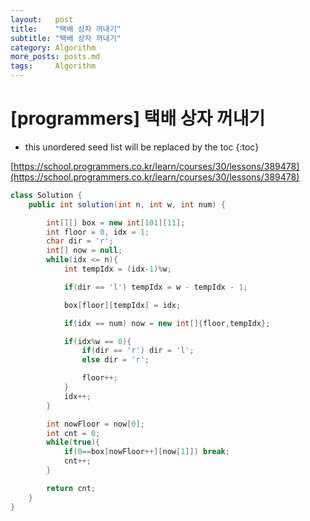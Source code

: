 ```yaml
---
layout:   post
title:    "택배 상자 꺼내기"
subtitle: "택배 상자 꺼내기"
category: Algorithm
more_posts: posts.md
tags:     Algorithm
---
```

# [programmers] 택배 상자 꺼내기

<!--more-->
<!-- Table of contents -->
* this unordered seed list will be replaced by the toc
{:toc}

[https://school.programmers.co.kr/learn/courses/30/lessons/389478](https://school.programmers.co.kr/learn/courses/30/lessons/389478)


```java
class Solution {
    public int solution(int n, int w, int num) {

        int[][] box = new int[101][11];
        int floor = 0, idx = 1;
        char dir = 'r';
        int[] now = null;
        while(idx <= n){
            int tempIdx = (idx-1)%w;

            if(dir == 'l') tempIdx = w - tempIdx - 1;

            box[floor][tempIdx] = idx;

            if(idx == num) now = new int[]{floor,tempIdx};

            if(idx%w == 0){
                if(dir == 'r') dir = 'l';
                else dir = 'r';

                floor++;
            }
            idx++;
        }

        int nowFloor = now[0];
        int cnt = 0;
        while(true){
            if(0==box[nowFloor++][now[1]]) break;
            cnt++;
        }

        return cnt;
    }
}
```